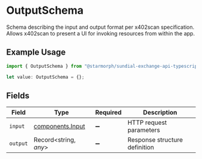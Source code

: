 # OutputSchema

Schema describing the input and output format per x402scan specification.
Allows x402scan to present a UI for invoking resources from within the app.


## Example Usage

```typescript
import { OutputSchema } from "@starmorph/sundial-exchange-api-typescript/models/components";

let value: OutputSchema = {};
```

## Fields

| Field                                                | Type                                                 | Required                                             | Description                                          |
| ---------------------------------------------------- | ---------------------------------------------------- | ---------------------------------------------------- | ---------------------------------------------------- |
| `input`                                              | [components.Input](../../models/components/input.md) | :heavy_minus_sign:                                   | HTTP request parameters                              |
| `output`                                             | Record<string, *any*>                                | :heavy_minus_sign:                                   | Response structure definition                        |